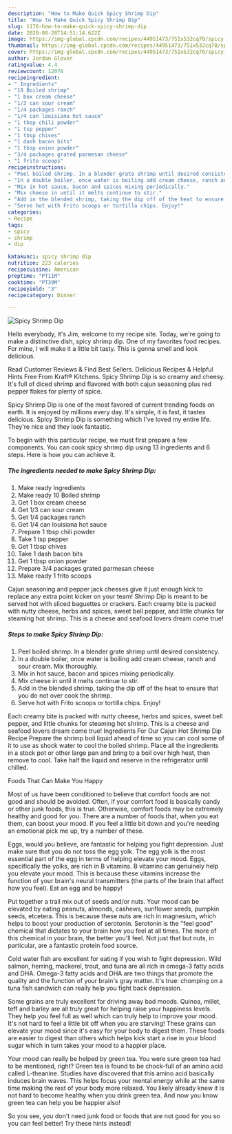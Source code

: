 ```yaml
---
description: "How to Make Quick Spicy Shrimp Dip"
title: "How to Make Quick Spicy Shrimp Dip"
slug: 1176-how-to-make-quick-spicy-shrimp-dip
date: 2020-08-28T14:51:14.622Z
image: https://img-global.cpcdn.com/recipes/44951473/751x532cq70/spicy-shrimp-dip-recipe-main-photo.jpg
thumbnail: https://img-global.cpcdn.com/recipes/44951473/751x532cq70/spicy-shrimp-dip-recipe-main-photo.jpg
cover: https://img-global.cpcdn.com/recipes/44951473/751x532cq70/spicy-shrimp-dip-recipe-main-photo.jpg
author: Jordan Glover
ratingvalue: 4.4
reviewcount: 12076
recipeingredient:
- " Ingredients"
- "10 Boiled shrimp"
- "1 box cream cheese"
- "1/3 can sour cream"
- "1/4 packages ranch"
- "1/4 can louisiana hot sauce"
- "1 tbsp chili powder"
- "1 tsp pepper"
- "1 tbsp chives"
- "1 dash bacon bits"
- "1 tbsp onion powder"
- "3/4 packages grated parmesan cheese"
- "1 frito scoops"
recipeinstructions:
- "Peel boiled shrimp. In a blender grate shrimp until desired consistency."
- "In a double boiler, once water is boiling add cream cheese, ranch and sour cream. Mix thoroughly."
- "Mix in hot sauce, bacon and spices mixing periodically."
- "Mix cheese in until it melts continue to stir."
- "Add in the blended shrimp, taking the dip off of the heat to ensure that you do not over cook the shrimp."
- "Serve hot with Frito scoops or tortilla chips. Enjoy!"
categories:
- Recipe
tags:
- spicy
- shrimp
- dip

katakunci: spicy shrimp dip 
nutrition: 223 calories
recipecuisine: American
preptime: "PT11M"
cooktime: "PT39M"
recipeyield: "3"
recipecategory: Dinner

---
```



![Spicy Shrimp Dip](https://img-global.cpcdn.com/recipes/44951473/751x532cq70/spicy-shrimp-dip-recipe-main-photo.jpg)

Hello everybody, it's Jim, welcome to my recipe site. Today, we're going to make a distinctive dish, spicy shrimp dip. One of my favorites food recipes. For mine, I will make it a little bit tasty. This is gonna smell and look delicious.

Read Customer Reviews &amp; Find Best Sellers. Delicious Recipes &amp; Helpful Hints Free From Kraft® Kitchens. Spicy Shrimp Dip is so creamy and cheesy. It&#39;s full of diced shrimp and flavored with both cajun seasoning plus red pepper flakes for plenty of spice.

Spicy Shrimp Dip is one of the most favored of current trending foods on earth. It is enjoyed by millions every day. It's simple, it is fast, it tastes delicious. Spicy Shrimp Dip is something which I've loved my entire life. They're nice and they look fantastic.


To begin with this particular recipe, we must first prepare a few components. You can cook spicy shrimp dip using 13 ingredients and 6 steps. Here is how you can achieve it.

<!--inarticleads1-->

##### The ingredients needed to make Spicy Shrimp Dip:

1. Make ready  Ingredients
1. Make ready 10 Boiled shrimp
1. Get 1 box cream cheese
1. Get 1/3 can sour cream
1. Get 1/4 packages ranch
1. Get 1/4 can louisiana hot sauce
1. Prepare 1 tbsp chili powder
1. Take 1 tsp pepper
1. Get 1 tbsp chives
1. Take 1 dash bacon bits
1. Get 1 tbsp onion powder
1. Prepare 3/4 packages grated parmesan cheese
1. Make ready 1 frito scoops


Cajun seasoning and pepper jack cheeses give it just enough kick to replace any extra point kicker on your team! Shrimp Dip is meant to be served hot with sliced baguettes or crackers. Each creamy bite is packed with nutty cheese, herbs and spices, sweet bell pepper, and little chunks for steaming hot shrimp. This is a cheese and seafood lovers dream come true! 

<!--inarticleads2-->

##### Steps to make Spicy Shrimp Dip:

1. Peel boiled shrimp. In a blender grate shrimp until desired consistency.
1. In a double boiler, once water is boiling add cream cheese, ranch and sour cream. Mix thoroughly.
1. Mix in hot sauce, bacon and spices mixing periodically.
1. Mix cheese in until it melts continue to stir.
1. Add in the blended shrimp, taking the dip off of the heat to ensure that you do not over cook the shrimp.
1. Serve hot with Frito scoops or tortilla chips. Enjoy!


Each creamy bite is packed with nutty cheese, herbs and spices, sweet bell pepper, and little chunks for steaming hot shrimp. This is a cheese and seafood lovers dream come true! Ingredients For Our Cajun Hot Shrimp Dip Recipe Prepare the shrimp boil liquid ahead of time so you can cool some of it to use as shock water to cool the boiled shrimp. Place all the ingredients in a stock pot or other large pan and bring to a boil over high heat, then remove to cool. Take half the liquid and reserve in the refrigerator until chilled. 

Foods That Can Make You Happy


Most of us have been conditioned to believe that comfort foods are not good and should be avoided. Often, if your comfort food is basically candy or other junk foods, this is true. Otherwise, comfort foods may be extremely healthy and good for you. There are a number of foods that, when you eat them, can boost your mood. If you feel a little bit down and you're needing an emotional pick me up, try a number of these.

Eggs, would you believe, are fantastic for helping you fight depression. Just make sure that you do not toss the egg yolk. The egg yolk is the most essential part of the egg in terms of helping elevate your mood. Eggs, specifically the yolks, are rich in B vitamins. B vitamins can genuinely help you elevate your mood. This is because these vitamins increase the function of your brain's neural transmitters (the parts of the brain that affect how you feel). Eat an egg and be happy!

Put together a trail mix out of seeds and/or nuts. Your mood can be elevated by eating peanuts, almonds, cashews, sunflower seeds, pumpkin seeds, etcetera. This is because these nuts are rich in magnesium, which helps to boost your production of serotonin. Serotonin is the "feel good" chemical that dictates to your brain how you feel at all times. The more of this chemical in your brain, the better you'll feel. Not just that but nuts, in particular, are a fantastic protein food source.

Cold water fish are excellent for eating if you wish to fight depression. Wild salmon, herring, mackerel, trout, and tuna are all rich in omega-3 fatty acids and DHA. Omega-3 fatty acids and DHA are two things that promote the quality and the function of your brain's gray matter. It's true: chomping on a tuna fish sandwich can really help you fight back depression. 

Some grains are truly excellent for driving away bad moods. Quinoa, millet, teff and barley are all truly great for helping raise your happiness levels. They help you feel full as well which can truly help to improve your mood. It's not hard to feel a little bit off when you are starving! These grains can elevate your mood since it's easy for your body to digest them. These foods are easier to digest than others which helps kick start a rise in your blood sugar which in turn takes your mood to a happier place.

Your mood can really be helped by green tea. You were sure green tea had to be mentioned, right? Green tea is found to be chock-full of an amino acid called L-theanine. Studies have discovered that this amino acid basically induces brain waves. This helps focus your mental energy while at the same time making the rest of your body more relaxed. You likely already knew it is not hard to become healthy when you drink green tea. And now you know green tea can help you be happier also!

So you see, you don't need junk food or foods that are not good for you so you can feel better! Try  these hints  instead!

